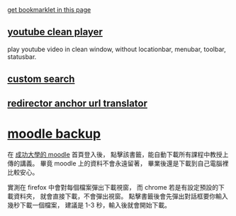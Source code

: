 <meta charset="UTF-8">

<a href="//gholk.github.io/bookmarklet">
  get bookmarklet in this page
</a>

<h2>
<a title="play youtube video in clean browser window"
   href='javascript:void function () {const urlToPlayer={};urlToPlayer.youtube=function(location){const scan=location.search.match(/[&\/\?]v=([^&]*)/);const id=scan[1];return"https://youtube.com/embed/"+id};function openCleanWindow(url){window.open(url,"clean youtube player","resizable")}function createButton(){const menuId="menu-container";const button=document.createElement("button");button.textContent="clean window";button.onclick=(()=>{const url=urlToPlayer.youtube(location);openCleanWindow(url)});document.getElementById(menuId).appendChild(button)}openCleanWindow(urlToPlayer.youtube(location));}()'>
   youtube clean player
</a>
</h2>

play youtube video in clean window,
without locationbar, menubar, toolbar, statusbar.


<h2>
  <a href='javascript:void function () {const map={};map.set=function(alias,url,name){this[alias]={url:url,name:name}};map.createForm=function(key){const form=document.createElement("form");const search=this[key];form.action=search.url;form.target="_blank";const input=document.createElement("input");input.name=search.name;form.appendChild(input);return form};map.search=function(key,string){const form=this.createForm(key);form.querySelector("input").value=string;document.documentElement.appendChild(form);form.submit()};map.set("pttpedia","http://zh.pttpedia.wikia.com/wiki/特殊:搜索","query");function promptSearch(string){if(!string)string=prompt("custom search");const scan=string.match(/([^\s]+)\s(.*)$/);const key=scan[1];const value=scan[2];map.search(key,value)}promptSearch();}()'>
  custom search
  </a>
</h2>

<h2>
<a title="jupmer translator"
href='javascript:void function () {var jumperTranslator={urlScheme:null,decode:decodeURIComponent,translate:function(url){const scan;if(scan=url.match(this.urlScheme)){return this.decode(scan[1])}else return null},modifyAnchor:function(anchor){const newUrl=this.translate(anchor.href);if(typeof newUrl=="string")anchor.href=newUrl;return anchor},modifyAllAnchor:function(){for(const anchor of document.querySelectorAll("a")){this.modifyAnchor(anchor)}},promptUrlScheme:function(){const urlRegexpString=prompt("url scheme regexp");this.urlScheme=new RegExp(urlRegexpString)}};jumperTranslator.promptUrlScheme();}()'>
redirector anchor url translator</a>
</h2>

# [moodle backup]
在 [成功大學的 moodle][moodle.ncku] 首頁登入後，
點擊該書籤，能自動下載所有課程中教授上傳的講義。
畢竟 moodle 上的資料不會永遠留著，
畢業後還是下載到自己電腦裡比較安心。

實測在 firefox 中會對每個檔案彈出下載視窗，
而 chrome 若是有設定預設的下載資料夾，
就會直接下載，不會彈出視窗。
點擊書籤後會先彈出對話框要你輸入幾秒下載一個檔案，
建議是 1-3 秒，輸入後就會開始下載。

[moodle.ncku]: https://moodle.ncku.edu.tw/
[moodle backup]: javascript:void%20function%20()%20%7Bclass%20MoodleCrawler%7Bconstructor()%7Bthis.sleepInterval=3;this.domParser=new%20DOMParser;this.textDecoder=new%20TextDecoder(%22UTF-8%22)%7Dasync%20fetch(url)%7Breturn%20await%20fetch(url,%7Bcredentials:%22same-origin%22%7D)%7Dasync%20$fetch(url)%7Bconst%20response=await%20this.fetch(url);const%20html=await%20response.text();const%20dom=this.domParser.parseFromString(html,%22text/html%22);return%20dom%7D*extractAllCourseId(document)%7Bconst%20anchorList=document.querySelectorAll(%22.block_course_list%20a%22);for(const%20anchor%20of%20anchorList)%7Bconst%20url=new%20URL(anchor.href);yield%20url.searchParams.get(%22id%22)%7D%7DextractTitle(document)%7Breturn%20document.getElementById(%22logobox%22).textContent%7D*extractAllFile(document)%7Bconst%20tableRowNonEmptySelector=%22#region-main-box%20tr%5Bclass%5D%22;for(const%20tr%20of%20document.querySelectorAll(tableRowNonEmptySelector))%7Bconst%20url=tr.querySelector(%22a%22).href;let%20description=tr.querySelector(%22td:last-child%22).textContent;description=description.trim();yield%7Burl:url,description:description%7D%7D%7Dasync%20$fetchCourseResource(id)%7Bconst%20url=%60https://moodle.ncku.edu.tw/course/resources.php?id=$%7Bid%7D%60;return%20await%20this.$fetch(url)%7Dsleep(second=this.sleepInterval)%7Breturn%20new%20Promise(wake=%3EsetTimeout(wake,second*1e3))%7Dasync%20run()%7Bthis.downloadInit();for(const%20id%20of%20this.extractAllCourseId(document))%7Bconst%20resource=await%20this.$fetchCourseResource(id);const%20title=this.extractTitle(resource);for(const%20file%20of%20this.extractAllFile(resource))%7Bthis.downloadBlob(file.url);await%20this.sleep()%7D%7Dthis.downloadDestruct()%7DdownloadInit()%7Bconst%20iframe=document.createElement(%22iframe%22);iframe.name=%22moodle-crawler-download-frame%22;iframe.style.display=%22none%22;document.body.appendChild(iframe);this.downloadFrame=iframe;const%20anchor=document.createElement(%22a%22);anchor.id=%22moodle-crawler-download%22;anchor.setAttribute(%22download%22,%22%22);anchor.target=%22moodle-crawler-download-frame%22;document.body.appendChild(anchor);this.downloadNode=anchor%7Dasync%20downloadBlob(url)%7Bconst%20response=await%20this.fetch(url);const%20disposition=response.headers.get(%22content-disposition%22);let%20filename=disposition.match(/filename=%22(.*)%22/)%5B1%5D;filename=this.binaryStringToUtf8(filename);const%20blob=await%20response.blob();const%20file=new%20File(%5Bblob%5D,filename);const%20blobUrl=URL.createObjectURL(file);this.download(blobUrl,filename);this.sleep().then(()=%3EURL.revokeObjectURL(file))%7DbinaryStringToUtf8(raw)%7Bconst%20u8=this.binaryStringToUint8Array(raw);return%20this.textDecoder.decode(u8)%7DbinaryStringToUint8Array(raw)%7Bconst%20rawLength=raw.length;const%20array=new%20Uint8Array(new%20ArrayBuffer(rawLength));for(let%20i=0;i%3CrawLength;i++)%7Barray%5Bi%5D=raw.charCodeAt(i)%7Dreturn%20array%7DdownloadPopup(url)%7Breturn%20window.open(url)%7Ddownload(url,name)%7Bthis.downloadNode.href=url;this.downloadNode.download=name;this.downloadNode.click()%7DdownloadDestruct()%7Bthis.downloadNode.remove();this.downloadNode=null;this.downloadFrame.remove();this.downloadFrame=null%7DbookmarkletPrompt()%7Bthis.sleepInterval=Number(prompt(%22download%20file%20interval%20second:%22));this.run()%7D%7Dconst%20moodleCrawler=new%20MoodleCrawler;moodleCrawler.bookmarkletPrompt();%7D()
